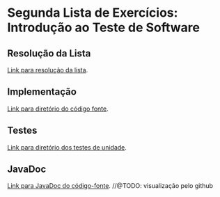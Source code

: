 # Segunda Lista de Exercícios: Introdução ao Teste de Software

## Resolução da Lista
[Link para resolução da lista](Resolução%20Lista2.md).

## Implementação
[Link para diretório do código fonte](src).

## Testes
[Link para diretório dos testes de unidade](test).

## JavaDoc
[Link para JavaDoc do código-fonte](docs/index.html). //@TODO: visualização pelo github